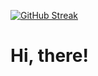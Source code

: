 [![GitHub Streak](https://github-readme-streak-stats.herokuapp.com/?user=MickielAraya)](https://git.io/streak-stats)
# Hi, there!
